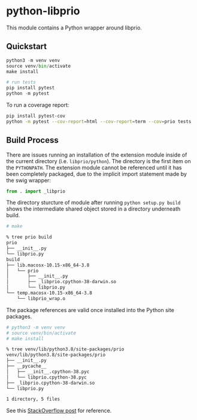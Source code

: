 # python-libprio

This module contains a Python wrapper around libprio.

## Quickstart

```python
python3 -m venv venv
source venv/bin/activate
make install

# run tests
pip install pytest
python -m pytest
```

To run a coverage report:

```bash
pip install pytest-cov
python -m pytest --cov-report=html --cov-report=term --cov=prio tests
```

## Build Process

There are issues running an installation of the extension module inside of the
current directory (i.e. `libprio/python`). The directory is the first
item on the `PYTHONPATH`. The extension module cannot be referenced until it has
been completely packaged, due to the implicit import statement made by the swig
wrapper:

```python
from . import _libprio
```

The directory sturcture of module after running `python setup.py build` shows the
intermediate shared object stored in a directory underneath build.

```bash
# make

% tree prio build
prio
├── __init__.py
└── libprio.py
build
├── lib.macosx-10.15-x86_64-3.8
│   └── prio
│       ├── __init__.py
│       ├── _libprio.cpython-38-darwin.so
│       └── libprio.py
└── temp.macosx-10.15-x86_64-3.8
    └── libprio_wrap.o
```

The package references are valid once installed into the Python site packages.

```bash
# python3 -m venv venv
# source venv/bin/activate
# make install

% tree venv/lib/python3.8/site-packages/prio
venv/lib/python3.8/site-packages/prio
├── __init__.py
├── __pycache__
│   ├── __init__.cpython-38.pyc
│   └── libprio.cpython-38.pyc
├── _libprio.cpython-38-darwin.so
└── libprio.py

1 directory, 5 files
```

See this [StackOverflow post](https://stackoverflow.com/questions/302867/how-do-i-install-a-python-extension-module-using-distutils) for reference.
